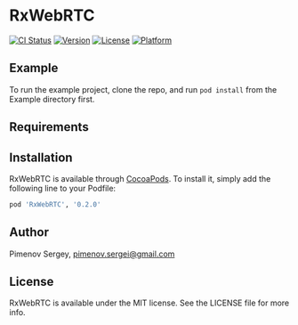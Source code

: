 # RxWebRTC

[![CI Status](http://img.shields.io/travis/xquezme/RxWebRTC.svg?style=flat)](https://travis-ci.org/xquezme/RxWebRTC)
[![Version](https://img.shields.io/cocoapods/v/RxWebRTC.svg?style=flat)](http://cocoapods.org/pods/RxWebRTC)
[![License](https://img.shields.io/cocoapods/l/RxWebRTC.svg?style=flat)](http://cocoapods.org/pods/RxWebRTC)
[![Platform](https://img.shields.io/cocoapods/p/RxWebRTC.svg?style=flat)](http://cocoapods.org/pods/RxWebRTC)

## Example

To run the example project, clone the repo, and run `pod install` from the Example directory first.

## Requirements

## Installation

RxWebRTC is available through [CocoaPods](http://cocoapods.org). To install
it, simply add the following line to your Podfile:

```ruby
pod 'RxWebRTC', '0.2.0'
```

## Author

Pimenov Sergey, pimenov.sergei@gmail.com

## License

RxWebRTC is available under the MIT license. See the LICENSE file for more info.
